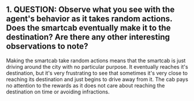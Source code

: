 ## 1. QUESTION: Observe what you see with the agent's behavior as it takes random actions. Does the smartcab eventually make it to the destination? Are there any other interesting observations to note?

Making the smartcab take random actions means that the smartcab is just driving around the city with no particular purpose. It eventually reaches it's destination, but it's very frustrating to see that sometimes it's very close to reaching its destination and just begins to drive away from it. The cab pays no attention to the rewards as it does not care about reaching the destination on time or avoiding infractions. 
